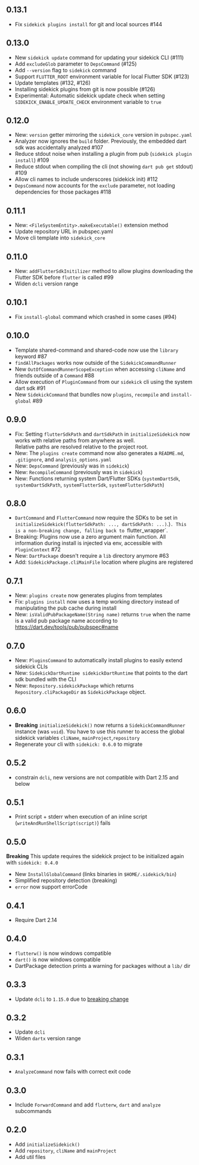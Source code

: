 ## 0.13.1
- Fix `sidekick plugins install` for git and local sources #144

## 0.13.0
- New `sidekick update` command for updating your sidekick CLI (#111)
- Add `excludeGlob` parameter to `DepsCommand` (#125)
- Add `--version` flag to `sidekick` command
- Support `FLUTTER_ROOT` environment variable for local Flutter SDK (#123)
- Update templates (#132, #126)
- Installing sidekick plugins from git is now possible (#126)
- Experimental: Automatic sidekick update check when setting `SIDEKICK_ENABLE_UPDATE_CHECK` environment variable to `true`

## 0.12.0
- New: `version` getter mirroring the `sidekick_core` version in `pubspec.yaml`
- Analyzer now ignores the `build` folder. Previously, the embedded dart sdk was accidentally analyzed #107  
- Reduce stdout noise when installing a plugin from pub (`sidekick plugin install`) #109
- Reduce stdout when compiling the cli (not showing `dart pub get` stdout) #109
- Allow cli names to include underscores (sidekick init) #112
- `DepsCommand` now accounts for the `exclude` parameter, not loading dependencies for those packages #118

## 0.11.1
- New: `<FileSystemEntity>.makeExecutable()` extension method
- Update repository URL in pubspec.yaml
- Move cli template into `sidekick_core`

## 0.11.0
- New: `addFlutterSdkInitilizer` method to allow plugins downloading the Flutter SDK before `flutter` is called #99
- Widen `dcli` version range

## 0.10.1

- Fix `install-global` command which crashed in some cases (#94)

## 0.10.0

- Template shared-command and shared-code now use the `library` keyword #87
- `findAllPackages` works now outside of the `SidekickCommandRunner`
- New `OutOfCommandRunnerScopeException` when accessing `cliName` and friends outside of a `Command` #88
- Allow execution of `PluginCommand` from our `sidekick` cli using the system dart sdk #91
- New `SidekickCommand` that bundles now `plugins`, `recompile` and `install-global` #89

## 0.9.0

- Fix: Setting `flutterSdkPath` and `dartSdkPath` in `initializeSidekick` now works with relative paths from anywhere as well.  
  Relative paths are resolved relative to the project root.
- New: The `plugins create` command now also generates a `README.md`, `.gitignore`, and `analysis_options.yaml`
- New: `DepsCommand` (previously was in `sidekick`)
- New: `RecompileCommand` (previously was in `sidekick`)
- New: Functions returning system Dart/Flutter SDKs (`systemDartSdk`, `systemDartSdkPath`, `systemFlutterSdk`, `systemFlutterSdkPath`)

## 0.8.0

- `DartCommand` and `FlutterCommand` now require the SDKs to be set in `initializeSidekick(flutterSdkPath: ..., dartSdkPath: ...)`.)`. This is a non-breaking change, falling back to `flutter_wrapper`.
- Breaking: Plugins now use a zero argument main function. All information during install is injected via env, accessible with `PluginContext` #72
- New: `DartPackage` doesn't require a `lib` directory anymore #63
- Add: `SidekickPackage.cliMainFile` location where plugins are registered

## 0.7.1

- New: `plugins create` now generates plugins from templates
- Fix: `plugins install` now uses a temp working directory instead of manipulating the pub cache during install
- New: `isValidPubPackageName(String name)` returns `true` when the name is a valid pub package name according to <https://dart.dev/tools/pub/pubspec#name>

## 0.7.0

- New: `PluginsCommand` to automatically install plugins to easily extend sidekick CLIs
- New: `SidekickDartRuntime sidekickDartRuntime` that points to the dart sdk bundled with the CLI
- New: `Repository.sidekickPackage` which returns `Repository.cliPackageDir` as  `SidekickPackage` object.

## 0.6.0

- **Breaking** `initializeSidekick()` now returns a `SidekickCommandRunner` instance (was `void`). You have to use this runner to access the global sidekick variables `cliName`, `mainProject`,`repository`
- Regenerate your cli with `sidekick: 0.6.0` to migrate

## 0.5.2
- constrain `dcli`, new versions are not compatible with Dart 2.15 and below

## 0.5.1
- Print script + stderr when execution of an inline script (`writeAndRunShellScript(script)`) fails

## 0.5.0

**Breaking** This update requires the sidekick project to be initialized again with `sidekick: 0.4.0`

- New `InstallGlobalCommand` (links binaries in `$HOME/.sidekick/bin`)
- Simplified repository detection (breaking)
- `error` now support errorCode

## 0.4.1
- Require Dart 2.14

## 0.4.0
- `flutterw()` is now windows compatible
- `dart()` is now windows compatible
- DartPackage detection prints a warning for packages without a `lib/` dir

## 0.3.3

- Update `dcli` to `1.15.0` due to [breaking change](https://github.com/noojee/dcli/commit/d8a68546127fa5c7b32f1f97eb3020e79605c873)

## 0.3.2

- Update `dcli`
- Widen `dartx` version range

## 0.3.1

- `AnalyzeCommand` now fails with correct exit code

## 0.3.0

- Include `ForwardCommand` and add `flutterw`, `dart` and `analyze` subcommands

## 0.2.0

- Add `initializeSidekick()`
- Add `repository`, `cliName` and `mainProject`
- Add util files
